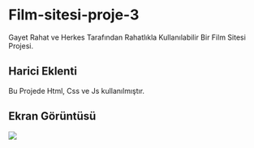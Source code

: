 <h1>  Film-sitesi-proje-3 </h1>

Gayet Rahat ve Herkes Tarafından Rahatlıkla Kullanılabilir Bir Film Sitesi Projesi.

<h2> Harici Eklenti </h2>

Bu Projede Html, Css ve Js kullanılmıştır.

<h2> Ekran Görüntüsü </h2>

![](Film-Sitesi-Proje-3.gif)
